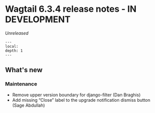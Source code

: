 # Wagtail 6.3.4 release notes - IN DEVELOPMENT

_Unreleased_

```{contents}
---
local:
depth: 1
---
```

## What's new


### Maintenance

 * Remove upper version boundary for django-filter (Dan Braghis)
 * Add missing “Close” label to the upgrade notification dismiss button (Sage Abdullah)
